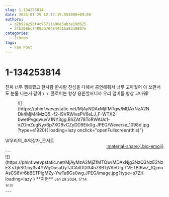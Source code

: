 ```yaml
---
slug: 1-134253814
date: 2024-01-29 12:17:19.553000+09:00
authors:
  - d2b92a29bf4c95711a96e5ab3e19d625
  - 5fb309bc7489a576484431ba8338807e
categories:
  - Jiheon
tags:
  - Fan Post
---
```


# 1-134253814

<div class="post-container" markdown="1">
<div class="content-container md-sidebar__scrollwrap" markdown="1">

진짜 너무 행복했고 한사람 한사람 진심을 다해서 공연해줘서 너무 고마웠어 아 쓰면서도 눈물 나는거 같아ㅜㅜ 플로버는 항상 응원할꺼니까 우리 맴버들 항상 고마워!
<figure markdown="1">
![](https://phinf.wevpstatic.net/MjAyNDAxMjlfMTgw/MDAxNzA2NDk4MjM4MzQ5.-f2-l9VRWivaPV6eLJ_F-WTX2-bwetPvgqwuvV1NY3gg.BhZAt78ToRWAUc1-xZOmZugNyx6p7XOBvCZyDD9Eik0g.JPEG/Weverse_1098d.jpg?type=e1920){ loading=lazy onclick="openFullscreen(this)"}
</figure>
\#우리의_추억상자_콘서트

</div>
</div>

<div style="text-align: right;" markdown="1">
<a href="https://weverse.io/fromis9/fanpost/1-134253814" style="text-align: right;">:material-share:{.big-emoji}</a>
</div>
---

<div class="comments-container md-sidebar__scrollwrap" markdown="1">
<div class="comment" markdown="1">
<div class='id-container' markdown="1">
![](https://phinf.wevpstatic.net/MjAyMzA2MjZfMTQw/MDAxNjg3NzQ3NzE2NzE3.sTjhSGjoy3v4YWgOusaUyTJCAiIDDI34b7SBTjVAeUIg.TVETBI6wZ_tQjmoAsCS6Vr6bBETPlgMZy-YwTa6Gs0wg.JPEG/image.jpg?type=s72){ loading=lazy }
**<span class="artist">지헌</span>** <small>Jan 29 2024, 17:14</small><br>
</div>
<div class='comment-body' markdown="1">
ㅠㅠ
</div>
</div>
</div>
---

